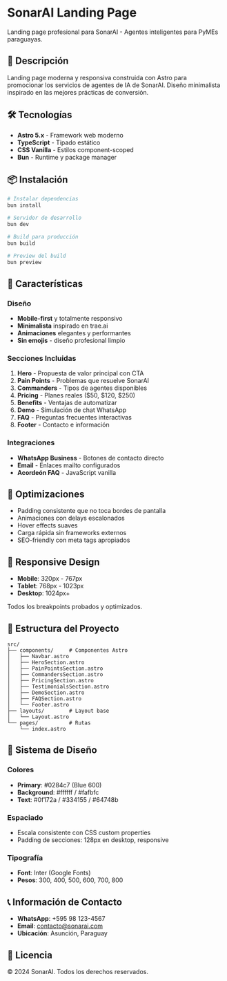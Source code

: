# SonarAI Landing Page

Landing page profesional para SonarAI - Agentes inteligentes para PyMEs paraguayas.

## 🚀 Descripción

Landing page moderna y responsiva construida con Astro para promocionar los servicios de agentes de IA de SonarAI. Diseño minimalista inspirado en las mejores prácticas de conversión.

## 🛠️ Tecnologías

- **Astro 5.x** - Framework web moderno
- **TypeScript** - Tipado estático
- **CSS Vanilla** - Estilos component-scoped
- **Bun** - Runtime y package manager

## 📦 Instalación

```bash
# Instalar dependencias
bun install

# Servidor de desarrollo
bun dev

# Build para producción
bun build

# Preview del build
bun preview
```

## 🎨 Características

### Diseño
- **Mobile-first** y totalmente responsivo
- **Minimalista** inspirado en trae.ai
- **Animaciones** elegantes y performantes
- **Sin emojis** - diseño profesional limpio

### Secciones Incluidas
1. **Hero** - Propuesta de valor principal con CTA
2. **Pain Points** - Problemas que resuelve SonarAI
3. **Commanders** - Tipos de agentes disponibles
4. **Pricing** - Planes reales ($50, $120, $250)
5. **Benefits** - Ventajas de automatizar
6. **Demo** - Simulación de chat WhatsApp
7. **FAQ** - Preguntas frecuentes interactivas
8. **Footer** - Contacto e información

### Integraciones
- **WhatsApp Business** - Botones de contacto directo
- **Email** - Enlaces mailto configurados
- **Acordeón FAQ** - JavaScript vanilla

## 🎯 Optimizaciones

- Padding consistente que no toca bordes de pantalla
- Animaciones con delays escalonados
- Hover effects suaves
- Carga rápida sin frameworks externos
- SEO-friendly con meta tags apropiados

## 📱 Responsive Design

- **Mobile**: 320px - 767px
- **Tablet**: 768px - 1023px
- **Desktop**: 1024px+

Todos los breakpoints probados y optimizados.

## 🔧 Estructura del Proyecto

```
src/
├── components/     # Componentes Astro
│   ├── Navbar.astro
│   ├── HeroSection.astro
│   ├── PainPointsSection.astro
│   ├── CommandersSection.astro
│   ├── PricingSection.astro
│   ├── TestimonialsSection.astro
│   ├── DemoSection.astro
│   ├── FAQSection.astro
│   └── Footer.astro
├── layouts/        # Layout base
│   └── Layout.astro
└── pages/          # Rutas
    └── index.astro
```

## 🎨 Sistema de Diseño

### Colores
- **Primary**: #0284c7 (Blue 600)
- **Background**: #ffffff / #fafbfc
- **Text**: #0f172a / #334155 / #64748b

### Espaciado
- Escala consistente con CSS custom properties
- Padding de secciones: 128px en desktop, responsive

### Tipografía
- **Font**: Inter (Google Fonts)
- **Pesos**: 300, 400, 500, 600, 700, 800

## 📞 Información de Contacto

- **WhatsApp**: +595 98 123-4567
- **Email**: contacto@sonarai.com
- **Ubicación**: Asunción, Paraguay

## 📄 Licencia

© 2024 SonarAI. Todos los derechos reservados.